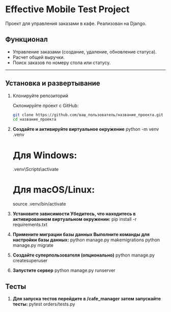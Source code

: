 # Effective Mobile Test Project

Проект для управления заказами в кафе. Реализован на Django.

## Функционал
- Управление заказами (создание, удаление, обновление статуса).
- Расчет общей выручки.
- Поиск заказов по номеру стола или статусу.

---

## Установка и развертывание

1. Клонируйте репозиторий

   Склонируйте проект с GitHub:
   ```bash
   git clone https://github.com/ваш_пользователь/название_проекта.git
   cd название_проекта
   ```
   
2. **Создайте и активируйте виртуальное окружение**
      python -m venv .venv
     # Для Windows:
     .venv\Scripts\activate
     # Для macOS/Linux:
     source .venv/bin/activate
3. **Установите зависимости Убедитесь, что находитесь в активированном виртуальном окружении:**
   pip install -r requirements.txt
4. **Примените миграции базы данных Выполните команды для настройки базы данных:**
   python manage.py makemigrations
   python manage.py migrate
5. **Создайте суперпользователя (опционально)**
   python manage.py createsuperuser
6. **Запустите сервер**
   python manage.py runserver 

## Тесты

1. **Для запуска тестов перейдите в /cafe_manager затем запускайте тесты:**
   pytest orders/tests.py
